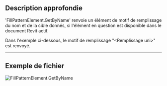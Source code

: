 ## Description approfondie
'FillPatternElement.GetByName' renvoie un élément de motif de remplissage du nom et de la cible donnés, si l'élément en question est disponible dans le document Revit actif.

Dans l'exemple ci-dessous, le motif de remplissage "\<Remplissage uni>\" est renvoyé.
___
## Exemple de fichier

![FillPatternElement.GetByName](./Revit.Elements.FillPatternElement.GetByName_img.jpg)
